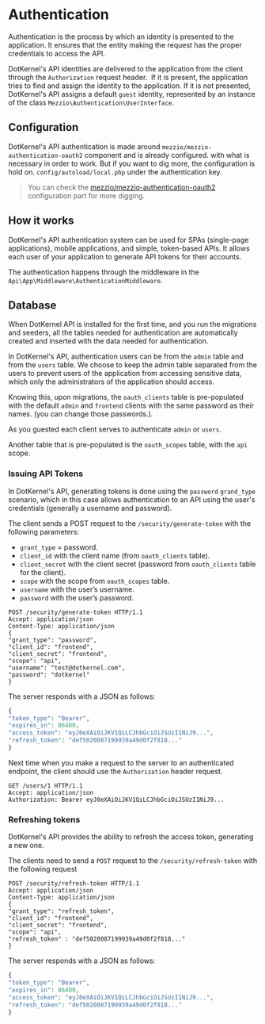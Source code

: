 # Authentication

Authentication is the process by which an identity is presented to the application. It ensures that the entity
making the request has the proper credentials to access the API.

DotKernel's API identities are delivered to the application from the client through the `Authorization` request
header.  If it is present, the application tries to find and assign the identity to the application. If it is not presented,
DotKernel's API assigns a default `guest` identity, represented by an instance of the class
`Mezzio\Authentication\UserInterface`.

## Configuration

DotKernel's API authentication is made around `mezzio/mezzio-authentication-oauth2` component and is already configured.
with what is necessary in order to work. But if you want to dig more, the configuration is hold on.
`config/autoload/local.php` under the authentication key.

> You can check the [mezzio/mezzio-authentication-oauth2](https://docs.mezzio.dev/mezzio-authentication-oauth2/v1/intro/#configuration)
> configuration part for more digging.

## How it works

DotKernel's API authentication system can be used for SPAs (single-page applications), mobile applications, and
simple, token-based APIs. It allows each user of your application to generate API tokens for their accounts.

The authentication happens through the middleware in the `Api\App\Middleware\AuthenticationMiddleware`.

## Database

When DotKernel API is installed for the first time, and you run the migrations and seeders, all the tables
needed for authentication are automatically created and inserted with the data needed for authentication.

In DotKernel's API, authentication users can be from the `admin` table and from the `users` table. We choose to keep the admin
table separated from the users to prevent users of the application from accessing sensitive data, which only the administrators
of the application should access.

Knowing this, upon migrations, the `oauth_clients` table is pre-populated with the default `admin` and `frontend` clients with
the same password as their names. (you can change those passwords.).

As you guested each client serves to authenticate `admin` or `users`.

Another table that is pre-populated is the `oauth_scopes` table, with the `api` scope.

### Issuing API Tokens

In DotKernel's API, generating tokens is done using the `password` `grand_type` scenario, which in this case allows authentication
to an API using the user's credentials (generally a username and password).

The client sends a POST request to the `/security/generate-token` with the following parameters:

- `grant_type` = password.
- `client_id` with the client name (from `oauth_clients` table).
- `client_secret` with the client secret (password from `oauth_clients` table for the client).
- `scope` with the scope from `oauth_scopes` table.
- `username` with the user’s username.
- `password` with the user’s password.

```shell
POST /security/generate-token HTTP/1.1
Accept: application/json
Content-Type: application/json
{
"grant_type": "password",
"client_id": "frontend",
"client_secret": "frontend",
"scope": "api",
"username": "test@dotkernel.com",
"password": "dotkernel"
}
```

The server responds with a JSON as follows:

```php
{
"token_type": "Bearer",
"expires_in": 86400,
"access_token": "eyJ0eXAiOiJKV1QiLCJhbGciOiJSUzI1NiJ9...",
"refresh_token": "def5020087199939a49d0f2f818..."
}
```

Next time when you make a request to the server to an authenticated endpoint, the client should use
the `Authorization` header request.

```shell
GET /users/1 HTTP/1.1
Accept: application/json
Authorization: Bearer eyJ0eXAiOiJKV1QiLCJhbGciOiJSUzI1NiJ9...
```

### Refreshing tokens

DotKernel's API provides the ability to refresh the access token, generating a new one.

The clients need to send a `POST` request to the `/security/refresh-token` with the following request

```shell
POST /security/refresh-token HTTP/1.1
Accept: application/json
Content-Type: application/json
{
"grant_type": "refresh_token",
"client_id": "frontend",
"client_secret": "frontend",
"scope": "api",
"refresh_token" : "def5020087199939a49d0f2f818..."
}
```

The server responds with a JSON as follows:

```php
{
"token_type": "Bearer",
"expires_in": 86400,
"access_token": "eyJ0eXAiOiJKV1QiLCJhbGciOiJSUzI1NiJ9...",
"refresh_token": "def5020087199939a49d0f2f818..."
}
```
